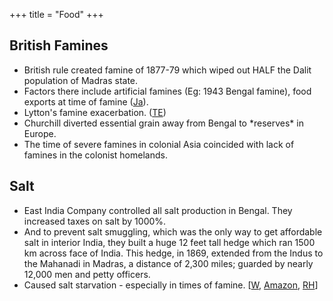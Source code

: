 +++
title = "Food"
+++

## British Famines
- British rule created famine of 1877-79 which wiped out HALF the Dalit population of Madras state.
- Factors there include artificial famines (Eg: 1943 Bengal famine), food exports at time of famine ([Ja](https://jambudveep.wordpress.com/2011/01/08/an-explanatory-note-on-the-famines-in-india/)).
- Lytton's famine exacerbation. ([TE](http://www.tehelka.com/2014/06/remembering-indias-forgotten-holocaust/))
- Churchill diverted essential grain away from Bengal to \*reserves\* in Europe.
- The time of severe famines in colonial Asia coincided with lack of famines in the colonist homelands.

## Salt
- East India Company controlled all salt production in Bengal. They increased taxes on salt by 1000%.
- And to prevent salt smuggling, which was the only way to get affordable salt in interior India, they built a huge 12 feet tall hedge which ran 1500 km across face of India. This hedge, in 1869, extended from the Indus to the Mahanadi in Madras, a distance of 2,300 miles; guarded by nearly 12,000 men and petty officers.
- Caused salt starvation - especially in times of famine. \[[W](http://www.rmoxham.freeserve.co.uk/salt%20starvation.htm), [Amazon](http://www.amazon.ca/The-Great-Hedge-India-Moxham/dp/1841194670), [RH](https://rhulgeopolitics.wordpress.com/2014/11/18/the-great-hedge-of-india/)\]

